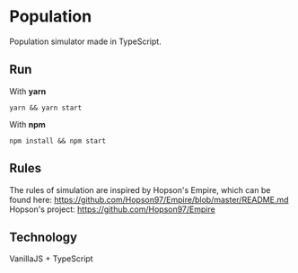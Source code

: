 # Population
Population simulator made in TypeScript.
## Run
With **yarn**
```
yarn && yarn start
```
With **npm**
```
npm install && npm start
```
## Rules
The rules of simulation are inspired by Hopson's Empire, which can be found here: https://github.com/Hopson97/Empire/blob/master/README.md
Hopson's project: https://github.com/Hopson97/Empire
## Technology
VanillaJS + TypeScript
